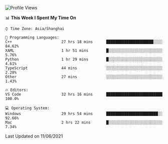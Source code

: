 <!--START_SECTION:waka-->
![Profile Views](http://img.shields.io/badge/Profile%20Views-5-blue)

📊 **This Week I Spent My Time On** 

```text
⌚︎ Time Zone: Asia/Shanghai

💬 Programming Languages: 
C++                      27 hrs 18 mins      █████████████████████░░░░   84.62% 
XAML                     1 hr 51 mins        █░░░░░░░░░░░░░░░░░░░░░░░░   5.76% 
Python                   1 hr 29 mins        █░░░░░░░░░░░░░░░░░░░░░░░░   4.61% 
TypeScript               44 mins             ░░░░░░░░░░░░░░░░░░░░░░░░░   2.28% 
Other                    27 mins             ░░░░░░░░░░░░░░░░░░░░░░░░░   1.43%

🔥 Editors: 
VS Code                  32 hrs 16 mins      █████████████████████████   100.0%

💻 Operating System: 
Windows                  29 hrs 54 mins      ███████████████████████░░   92.66% 
Mac                      2 hrs 22 mins       █░░░░░░░░░░░░░░░░░░░░░░░░   7.34%

```


 Last Updated on 11/06/2021
<!--END_SECTION:waka-->
